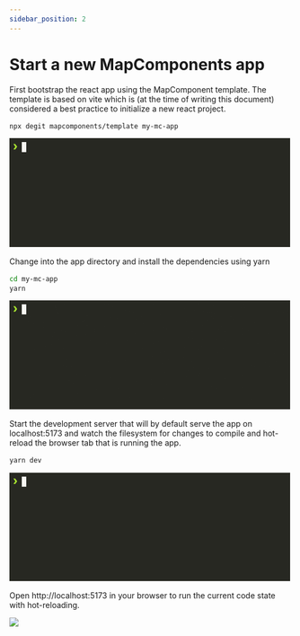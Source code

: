 ```yaml
---
sidebar_position: 2
---
```

# Start a new MapComponents app

<!--@abc: config({ "asciinema": { "speed": 1, "cols": 60, "rows": 10 } }) -->


First bootstrap the react app using the MapComponent template. The template is based on vite which is (at the time of writing this document) considered a best practice to initialize a new react project.

<!--@abc: exec() -->
```bash
npx degit mapcomponents/template my-mc-app
```

<img src="./assets/0_start_project_1.gif" width="500" />


Change into the app directory and install the dependencies using yarn

<!--@abc: exec() -->
```bash
cd my-mc-app
yarn
```

<img src="assets/0_start_project_2.gif" width="500" />


<!--@abc: config({ "basePath": "my-mc-app/" }) -->
Start the development server that will by default serve the app on localhost:5173 and watch the filesystem for changes to compile and hot-reload the browser tab that is running the app.

<!--@abc: exec() -->
```bash
yarn dev
```

<img src="assets/0_start_project_4.gif" width="500" />

Open http://localhost:5173 in your browser to run the current code state with hot-reloading.

<img src="assets/0_start_project_5.gif" width="500" />

<!--@abc: spawn({"command":"yarn dev"}) -->
<!--@abc: browse({"url":"http://localhost:5173"}) -->
